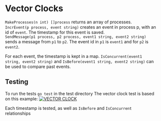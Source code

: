 # Vector Clocks
`MakeProcesses(n int) []process` returns an array of processes.  
`IncrEvent(p process, event string)` creates an event in process p, with an id of `event`. The timestamp for this event is saved.  
`SendMessage(p1 process, p2 process, event1 string, event2 string)` sends a message from `p1` to `p2`. The event id in `p1` is `event1` and for `p2` is `event2`.  

For each event, the timestamp is kept in a map. `IsConcurrent(event1 string, event2 string)` and `IsBefore(event1 string, event2 string)` can be used to compare past events.
## Testing
To run the tests `go test` in the test directory
The vector clock test is based on this example:
[![VECTOR CLOCK](https://i.imgur.com/HEqYy8X.png)](http://www.youtube.com/watch?v=jD4ECsieFbE)

Each timestamp is tested, as well as `IsBefore` and `IsConcurrent` relationships